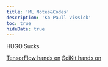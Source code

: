 ```yaml
---
title: 'ML Notes&Codes'
description: 'Ko-Paull Vissick'
toc: true
hideDate: true
---
```

HUGO Sucks
<!--more-->
[TensorFlow hands on](/tf/tf)
[SciKit hands on](/scikit/intro)
